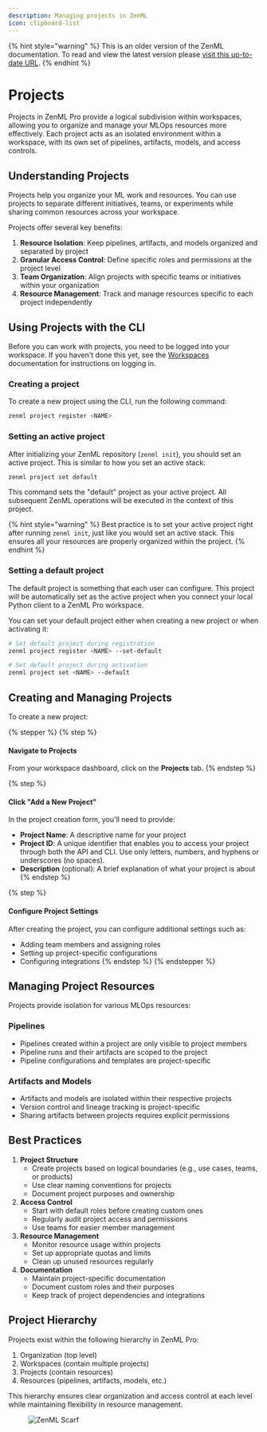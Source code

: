 ```yaml
---
description: Managing projects in ZenML
icon: clipboard-list
---
```


{% hint style="warning" %}
This is an older version of the ZenML documentation. To read and view the latest version please [visit this up-to-date URL](https://docs.zenml.io).
{% endhint %}


# Projects

Projects in ZenML Pro provide a logical subdivision within workspaces, allowing you to organize and manage your MLOps resources more effectively. Each project acts as an isolated environment within a workspace, with its own set of pipelines, artifacts, models, and access controls.

## Understanding Projects

Projects help you organize your ML work and resources. You can use projects to separate different initiatives, teams, or experiments while sharing common resources across your workspace.

Projects offer several key benefits:

1. **Resource Isolation**: Keep pipelines, artifacts, and models organized and separated by project
2. **Granular Access Control**: Define specific roles and permissions at the project level
3. **Team Organization**: Align projects with specific teams or initiatives within your organization
4. **Resource Management**: Track and manage resources specific to each project independently

## Using Projects with the CLI

Before you can work with projects, you need to be logged into your workspace. If you haven't done this yet, see the [Workspaces](workspaces.md#using-the-cli) documentation for instructions on logging in.

### Creating a project

To create a new project using the CLI, run the following command:

```bash
zenml project register <NAME>
```

### Setting an active project

After initializing your ZenML repository (`zenml init`), you should set an active project. This is similar to how you set an active stack:

```bash
zenml project set default
```

This command sets the "default" project as your active project. All subsequent ZenML operations will be executed in the context of this project.

{% hint style="warning" %}
Best practice is to set your active project right after running `zenml init`, just like you would set an active stack. This ensures all your resources are properly organized within the project.
{% endhint %}

### Setting a default project

The default project is something that each user can configure. This project will be automatically set as the active project when you connect your local Python client to a ZenML Pro workspace.

You can set your default project either when creating a new project or when activating it:

```bash
# Set default project during registration
zenml project register <NAME> --set-default

# Set default project during activation
zenml project set <NAME> --default
```

## Creating and Managing Projects

To create a new project:

{% stepper %}
{% step %}
#### Navigate to Projects

From your workspace dashboard, click on the **Projects** tab.
{% endstep %}

{% step %}
#### Click "Add a New Project"

In the project creation form, you'll need to provide:

* **Project Name**: A descriptive name for your project
* **Project ID**: A unique identifier that enables you to access your project through both the API and CLI. Use only letters, numbers, and hyphens or underscores (no spaces).
* **Description** (optional): A brief explanation of what your project is about
{% endstep %}

{% step %}
#### Configure Project Settings

After creating the project, you can configure additional settings such as:

* Adding team members and assigning roles
* Setting up project-specific configurations
* Configuring integrations
{% endstep %}
{% endstepper %}

## Managing Project Resources

Projects provide isolation for various MLOps resources:

### Pipelines

* Pipelines created within a project are only visible to project members
* Pipeline runs and their artifacts are scoped to the project
* Pipeline configurations and templates are project-specific

### Artifacts and Models

* Artifacts and models are isolated within their respective projects
* Version control and lineage tracking is project-specific
* Sharing artifacts between projects requires explicit permissions

## Best Practices

1. **Project Structure**
   * Create projects based on logical boundaries (e.g., use cases, teams, or products)
   * Use clear naming conventions for projects
   * Document project purposes and ownership
2. **Access Control**
   * Start with default roles before creating custom ones
   * Regularly audit project access and permissions
   * Use teams for easier member management
3. **Resource Management**
   * Monitor resource usage within projects
   * Set up appropriate quotas and limits
   * Clean up unused resources regularly
4. **Documentation**
   * Maintain project-specific documentation
   * Document custom roles and their purposes
   * Keep track of project dependencies and integrations

## Project Hierarchy

Projects exist within the following hierarchy in ZenML Pro:

1. Organization (top level)
2. Workspaces (contain multiple projects)
3. Projects (contain resources)
4. Resources (pipelines, artifacts, models, etc.)

This hierarchy ensures clear organization and access control at each level while maintaining flexibility in resource management.

<figure><img src="https://static.scarf.sh/a.png?x-pxid=f0b4f458-0a54-4fcd-aa95-d5ee424815bc" alt="ZenML Scarf"><figcaption></figcaption></figure>
